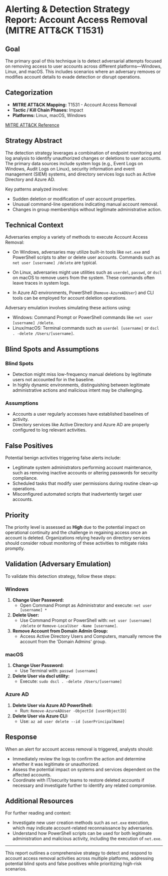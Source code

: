 # Alerting & Detection Strategy Report: Account Access Removal (MITRE ATT&CK T1531)

## **Goal**
The primary goal of this technique is to detect adversarial attempts focused on removing access to user accounts across different platforms—Windows, Linux, and macOS. This includes scenarios where an adversary removes or modifies account details to evade detection or disrupt operations.

## **Categorization**

- **MITRE ATT&CK Mapping:** T1531 - Account Access Removal
- **Tactic / Kill Chain Phases:** Impact
- **Platforms:** Linux, macOS, Windows

[MITRE ATT&CK Reference](https://attack.mitre.org/techniques/T1531)

## **Strategy Abstract**
The detection strategy leverages a combination of endpoint monitoring and log analysis to identify unauthorized changes or deletions to user accounts. The primary data sources include system logs (e.g., Event Logs on Windows, Audit Logs on Linux), security information and event management (SIEM) systems, and directory services logs such as Active Directory and Azure AD.

Key patterns analyzed involve:
- Sudden deletion or modification of user account properties.
- Unusual command-line operations indicating manual account removal.
- Changes in group memberships without legitimate administrative action.

## **Technical Context**
Adversaries employ a variety of methods to execute Account Access Removal:

- On Windows, adversaries may utilize built-in tools like `net.exe` and PowerShell scripts to alter or delete user accounts. Commands such as `net user [username] /delete` are typical.
  
- On Linux, adversaries might use utilities such as `userdel`, `passwd`, or `dscl` on macOS to remove users from the system. These commands often leave traces in system logs.

- In Azure AD environments, PowerShell (`Remove-AzureADUser`) and CLI tools can be employed for account deletion operations.

Adversary emulation involves simulating these actions using:
- Windows: Command Prompt or PowerShell commands like `net user [username] /delete`.
- Linux/macOS: Terminal commands such as `userdel [username]` or `dscl . -delete /Users/[username]`.

## **Blind Spots and Assumptions**
### Blind Spots
- Detection might miss low-frequency manual deletions by legitimate users not accounted for in the baseline.
- In highly dynamic environments, distinguishing between legitimate administrative actions and malicious intent may be challenging.

### Assumptions
- Accounts a user regularly accesses have established baselines of activity.
- Directory services like Active Directory and Azure AD are properly configured to log relevant activities.

## **False Positives**
Potential benign activities triggering false alerts include:
- Legitimate system administrators performing account maintenance, such as removing inactive accounts or altering passwords for security compliance.
- Scheduled tasks that modify user permissions during routine clean-up operations.
- Misconfigured automated scripts that inadvertently target user accounts.

## **Priority**
The priority level is assessed as **High** due to the potential impact on operational continuity and the challenge in regaining access once an account is deleted. Organizations relying heavily on directory services should consider robust monitoring of these activities to mitigate risks promptly.

## **Validation (Adversary Emulation)**
To validate this detection strategy, follow these steps:

### Windows
1. **Change User Password:**
   - Open Command Prompt as Administrator and execute: `net user [username] *`
2. **Delete User:**
   - Use Command Prompt or PowerShell with: `net user [username] /delete` or `Remove-LocalUser -Name [username]`.
3. **Remove Account from Domain Admin Group:**
   - Access Active Directory Users and Computers, manually remove the account from the 'Domain Admins' group.

### macOS
1. **Change User Password:**
   - Use Terminal with: `passwd [username]`
2. **Delete User via dscl utility:**
   - Execute: `sudo dscl . -delete /Users/[username]`

### Azure AD
1. **Delete User via Azure AD PowerShell:**
   - Run: `Remove-AzureADUser -ObjectId [userObjectID]`
2. **Delete User via Azure CLI:**
   - Use: `az ad user delete --id [userPrincipalName]`

## **Response**
When an alert for account access removal is triggered, analysts should:
- Immediately review the logs to confirm the action and determine whether it was legitimate or unauthorized.
- Assess the potential impact on systems and services dependent on the affected accounts.
- Coordinate with IT/security teams to restore deleted accounts if necessary and investigate further to identify any related compromise.

## **Additional Resources**
For further reading and context:
- Investigate new user creation methods such as `net.exe` execution, which may indicate account-related reconnaissance by adversaries.
- Understand how PowerShell scripts can be used for both legitimate administration and malicious activity, including the execution of `net.exe`.

---

This report outlines a comprehensive strategy to detect and respond to account access removal activities across multiple platforms, addressing potential blind spots and false positives while prioritizing high-risk scenarios.
